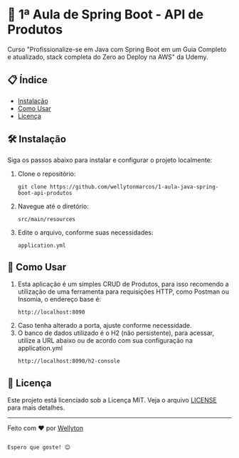 
# 🔗 1ª Aula de Spring Boot - API de Produtos

Curso "Profissionalize-se em Java com Spring Boot em um Guia Completo e atualizado, stack completa do Zero ao Deploy na AWS" da Udemy.

## 📋 Índice

- [Instalação](#instalação)
- [Como Usar](#como-usar)
- [Licença](#licença)

## 🛠️ Instalação

Siga os passos abaixo para instalar e configurar o projeto localmente:

1. Clone o repositório:
   ```
   git clone https://github.com/wellytonmarcos/1-aula-java-spring-boot-api-produtos
   ```

2. Navegue até o diretório:
   ```
   src/main/resources 
   ```
3. Edite o arquivo, conforme suas necessidades:
   ```
   application.yml 
   ```


## 🚀 Como Usar

1. Esta aplicação é um simples CRUD de Produtos, para isso recomendo a utilização de uma ferramenta para requisições HTTP, como Postman ou Insomia, o endereço base é:
   ```
   http://localhost:8090
   ```
2. Caso tenha alterado a porta, ajuste conforme necessidade.
3. O banco de dados utilizado é o H2 (não persistente), para acessar, utilize a URL abaixo ou de acordo com sua configuração na application.yml
   ```
   http://localhost:8090/h2-console
   ```



## 📄 Licença

Este projeto está licenciado sob a Licença MIT. Veja o arquivo [LICENSE](LICENSE) para mais detalhes.

---

Feito com ❤️ por [Wellyton](https://github.com/wellytonmarcos)
````

Espero que goste! 😊


